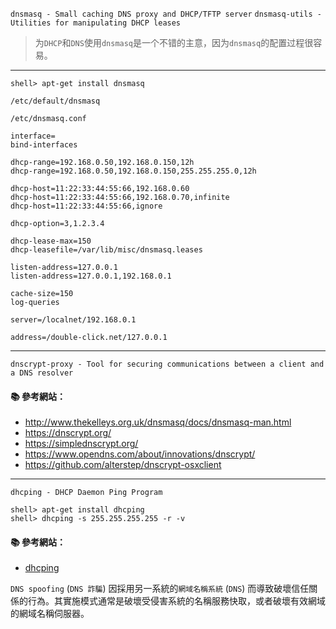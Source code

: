 `dnsmasq - Small caching DNS proxy and DHCP/TFTP server`
`dnsmasq-utils - Utilities for manipulating DHCP leases`

> 为`DHCP`和`DNS`使用`dnsmasq`是一个不错的主意，因为`dnsmasq`的配置过程很容易。

---

```console
shell> apt-get install dnsmasq 
```

`/etc/default/dnsmasq`

`/etc/dnsmasq.conf`


```
interface=
bind-interfaces

dhcp-range=192.168.0.50,192.168.0.150,12h
dhcp-range=192.168.0.50,192.168.0.150,255.255.255.0,12h

dhcp-host=11:22:33:44:55:66,192.168.0.60
dhcp-host=11:22:33:44:55:66,192.168.0.70,infinite
dhcp-host=11:22:33:44:55:66,ignore

dhcp-option=3,1.2.3.4

dhcp-lease-max=150
dhcp-leasefile=/var/lib/misc/dnsmasq.leases
```

```
listen-address=127.0.0.1
listen-address=127.0.0.1,192.168.0.1

cache-size=150
log-queries

server=/localnet/192.168.0.1

address=/double-click.net/127.0.0.1
```


---

`dnscrypt-proxy - Tool for securing communications between a client and a DNS resolver`

#### :books: 參考網站：
- http://www.thekelleys.org.uk/dnsmasq/docs/dnsmasq-man.html
- https://dnscrypt.org/
- https://simplednscrypt.org/
- https://www.opendns.com/about/innovations/dnscrypt/
- https://github.com/alterstep/dnscrypt-osxclient


---

`dhcping - DHCP Daemon Ping Program`

```console
shell> apt-get install dhcping
shell> dhcping -s 255.255.255.255 -r -v  
```

#### :books: 參考網站：
- [dhcping](http://manpages.ubuntu.com/manpages/precise/man8/dhcping.8.html)

`DNS spoofing` (`DNS 詐騙`)
因採用另一系統的`網域名稱系統` (`DNS`) 而導致破壞信任關係的行為。其實施模式通常是破壞受侵害系統的名稱服務快取，或者破壞有效網域的網域名稱伺服器。



<!--
https://www.l68.net/2745.html
-->